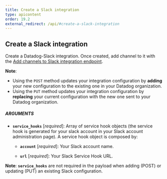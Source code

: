 ```yaml
---
title: Create a Slack integration
type: apicontent
order: 19.2
external_redirect: /api/#create-a-slack-integration
---
```


## Create a Slack integration

Create a Datadog-Slack integration. Once created, add channel to it with the [Add channels to Slack integration endpoint](#add-channels-to-slack-integration).


**Note**:

* Using the `POST` method updates your integration configuration by **adding** your new configuration to the existing one in your Datadog organization.
* Using the `PUT` method updates your integration configuration by **replacing** your current configuration with the new one sent to your Datadog organization.

##### ARGUMENTS

* **`service_hooks`** [*required*]:
    Array of service hook objects (the service hook is generated for your slack account in your Slack account administration page). A service hook object is composed by:

    * **`account`** [*required*]:
        Your Slack account name.

    * **`url`** [*required*]:
        Your Slack Service Hook URL.

**Note**: **`service_hooks`** are not required in the payload when adding (POST) or updating (PUT) an existing Slack configuration.

